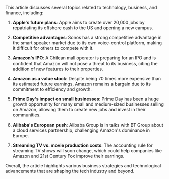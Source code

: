 This article discusses several topics related to technology, business, and finance, including:

1. **Apple's future plans**: Apple aims to create over 20,000 jobs by repatriating its offshore cash to the US and opening a new campus.

2. **Competitive advantages**: Sonos has a strong competitive advantage in the smart speaker market due to its own voice-control platform, making it difficult for others to compete with it.

3. **Amazon's IPO**: A Chilean mall operator is preparing for an IPO and is confident that Amazon will not pose a threat to its business, citing the addition of new features to their properties.

4. **Amazon as a value stock**: Despite being 70 times more expensive than its estimated future earnings, Amazon remains a bargain due to its commitment to efficiency and growth.

5. **Prime Day's impact on small businesses**: Prime Day has been a huge growth opportunity for many small and medium-sized businesses selling on Amazon, allowing them to create new jobs and invest in their communities.

6. **Alibaba's European push**: Alibaba Group is in talks with BT Group about a cloud services partnership, challenging Amazon's dominance in Europe.

7. **Streaming TV vs. movie production costs**: The accounting rule for streaming TV shows will soon change, which could help companies like Amazon and 21st Century Fox improve their earnings.

Overall, the article highlights various business strategies and technological advancements that are shaping the tech industry and beyond.